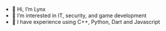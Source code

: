 - 👋 Hi, I’m Lynx
- 👀 I’m interested in IT, security, and game development
- 🌱 I have experience using C++, Python, Dart and Javascript

